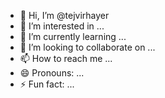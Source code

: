 - 👋 Hi, I’m @tejvirhayer
- 👀 I’m interested in ...
- 🌱 I’m currently learning ...
- 💞️ I’m looking to collaborate on ...
- 📫 How to reach me ...
- 😄 Pronouns: ...
- ⚡ Fun fact: ...

<!---
tejvirhayer/tejvirhayer is a ✨ special ✨ repository because its `README.md` (this file) appears on your GitHub profile.
You can click the Preview link to take a look at your changes.
--->

